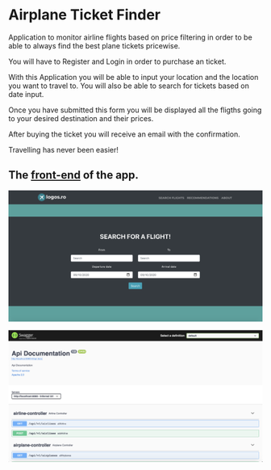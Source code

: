 # Airplane Ticket Finder

Application to monitor airline flights based on price filtering in order to be able to always find the best plane tickets pricewise.

You will have to Register and Login in order to purchase an ticket.

With this Application you will be able to input your location and the location you want to travel to. You will also be able to search for tickets based on date input.

Once you have submitted this form you will be displayed all the fligths going to your desired destination and their prices.

After buying the ticket you will receive an email with the confirmation.

Travelling has never been easier!

## The [front-end](https://github.com/AlexandruOriean/flightAPI_backend) of the app.

![Index page of the app](/img/index-page.png "Index page")

![Swagger API documentation](/img/swagger_API_documentation.png "Swagger")






